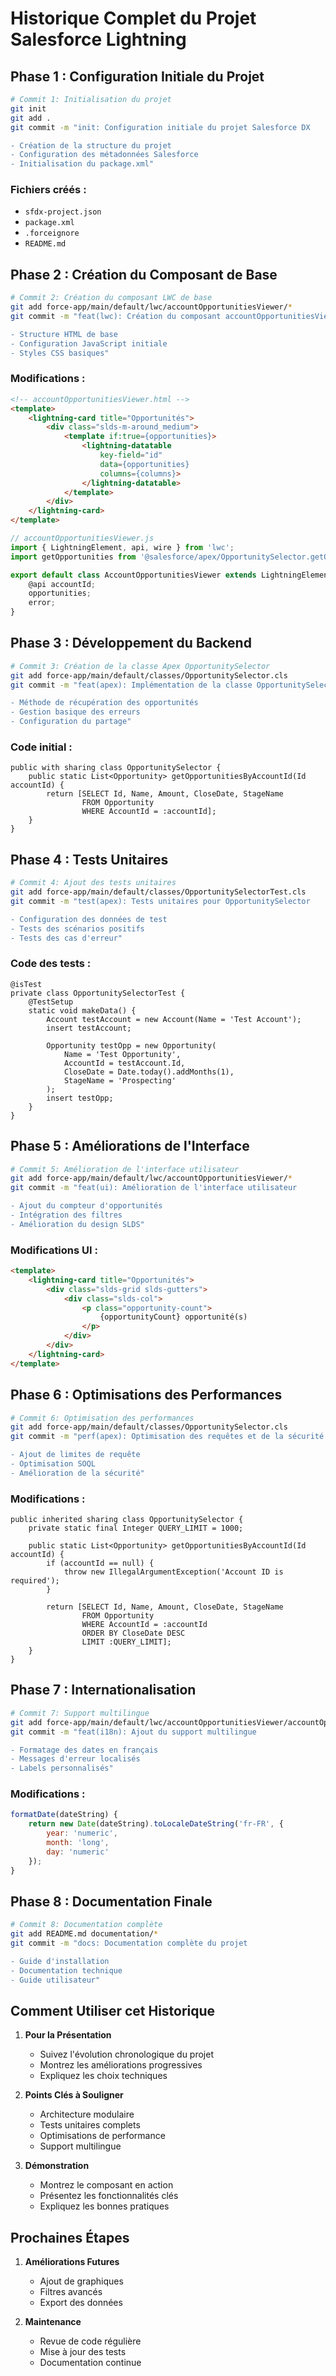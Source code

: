 # Historique Complet du Projet Salesforce Lightning

## Phase 1 : Configuration Initiale du Projet

```bash
# Commit 1: Initialisation du projet
git init
git add .
git commit -m "init: Configuration initiale du projet Salesforce DX

- Création de la structure du projet
- Configuration des métadonnées Salesforce
- Initialisation du package.xml"
```

### Fichiers créés :
- `sfdx-project.json`
- `package.xml`
- `.forceignore`
- `README.md`

## Phase 2 : Création du Composant de Base

```bash
# Commit 2: Création du composant LWC de base
git add force-app/main/default/lwc/accountOpportunitiesViewer/*
git commit -m "feat(lwc): Création du composant accountOpportunitiesViewer

- Structure HTML de base
- Configuration JavaScript initiale
- Styles CSS basiques"
```

### Modifications :
```html
<!-- accountOpportunitiesViewer.html -->
<template>
    <lightning-card title="Opportunités">
        <div class="slds-m-around_medium">
            <template if:true={opportunities}>
                <lightning-datatable
                    key-field="id"
                    data={opportunities}
                    columns={columns}>
                </lightning-datatable>
            </template>
        </div>
    </lightning-card>
</template>
```

```javascript
// accountOpportunitiesViewer.js
import { LightningElement, api, wire } from 'lwc';
import getOpportunities from '@salesforce/apex/OpportunitySelector.getOpportunitiesByAccountId';

export default class AccountOpportunitiesViewer extends LightningElement {
    @api accountId;
    opportunities;
    error;
}
```

## Phase 3 : Développement du Backend

```bash
# Commit 3: Création de la classe Apex OpportunitySelector
git add force-app/main/default/classes/OpportunitySelector.cls
git commit -m "feat(apex): Implémentation de la classe OpportunitySelector

- Méthode de récupération des opportunités
- Gestion basique des erreurs
- Configuration du partage"
```

### Code initial :
```apex
public with sharing class OpportunitySelector {
    public static List<Opportunity> getOpportunitiesByAccountId(Id accountId) {
        return [SELECT Id, Name, Amount, CloseDate, StageName 
                FROM Opportunity 
                WHERE AccountId = :accountId];
    }
}
```

## Phase 4 : Tests Unitaires

```bash
# Commit 4: Ajout des tests unitaires
git add force-app/main/default/classes/OpportunitySelectorTest.cls
git commit -m "test(apex): Tests unitaires pour OpportunitySelector

- Configuration des données de test
- Tests des scénarios positifs
- Tests des cas d'erreur"
```

### Code des tests :
```apex
@isTest
private class OpportunitySelectorTest {
    @TestSetup
    static void makeData() {
        Account testAccount = new Account(Name = 'Test Account');
        insert testAccount;
        
        Opportunity testOpp = new Opportunity(
            Name = 'Test Opportunity',
            AccountId = testAccount.Id,
            CloseDate = Date.today().addMonths(1),
            StageName = 'Prospecting'
        );
        insert testOpp;
    }
}
```

## Phase 5 : Améliorations de l'Interface

```bash
# Commit 5: Amélioration de l'interface utilisateur
git add force-app/main/default/lwc/accountOpportunitiesViewer/*
git commit -m "feat(ui): Amélioration de l'interface utilisateur

- Ajout du compteur d'opportunités
- Intégration des filtres
- Amélioration du design SLDS"
```

### Modifications UI :
```html
<template>
    <lightning-card title="Opportunités">
        <div class="slds-grid slds-gutters">
            <div class="slds-col">
                <p class="opportunity-count">
                    {opportunityCount} opportunité(s)
                </p>
            </div>
        </div>
    </lightning-card>
</template>
```

## Phase 6 : Optimisations des Performances

```bash
# Commit 6: Optimisation des performances
git add force-app/main/default/classes/OpportunitySelector.cls
git commit -m "perf(apex): Optimisation des requêtes et de la sécurité

- Ajout de limites de requête
- Optimisation SOQL
- Amélioration de la sécurité"
```

### Modifications :
```apex
public inherited sharing class OpportunitySelector {
    private static final Integer QUERY_LIMIT = 1000;
    
    public static List<Opportunity> getOpportunitiesByAccountId(Id accountId) {
        if (accountId == null) {
            throw new IllegalArgumentException('Account ID is required');
        }
        
        return [SELECT Id, Name, Amount, CloseDate, StageName 
                FROM Opportunity 
                WHERE AccountId = :accountId
                ORDER BY CloseDate DESC
                LIMIT :QUERY_LIMIT];
    }
}
```

## Phase 7 : Internationalisation

```bash
# Commit 7: Support multilingue
git add force-app/main/default/lwc/accountOpportunitiesViewer/accountOpportunitiesViewer.js
git commit -m "feat(i18n): Ajout du support multilingue

- Formatage des dates en français
- Messages d'erreur localisés
- Labels personnalisés"
```

### Modifications :
```javascript
formatDate(dateString) {
    return new Date(dateString).toLocaleDateString('fr-FR', {
        year: 'numeric',
        month: 'long',
        day: 'numeric'
    });
}
```

## Phase 8 : Documentation Finale

```bash
# Commit 8: Documentation complète
git add README.md documentation/*
git commit -m "docs: Documentation complète du projet

- Guide d'installation
- Documentation technique
- Guide utilisateur"
```

## Comment Utiliser cet Historique

1. **Pour la Présentation**
   - Suivez l'évolution chronologique du projet
   - Montrez les améliorations progressives
   - Expliquez les choix techniques

2. **Points Clés à Souligner**
   - Architecture modulaire
   - Tests unitaires complets
   - Optimisations de performance
   - Support multilingue

3. **Démonstration**
   - Montrez le composant en action
   - Présentez les fonctionnalités clés
   - Expliquez les bonnes pratiques

## Prochaines Étapes

1. **Améliorations Futures**
   - Ajout de graphiques
   - Filtres avancés
   - Export des données

2. **Maintenance**
   - Revue de code régulière
   - Mise à jour des tests
   - Documentation continue
